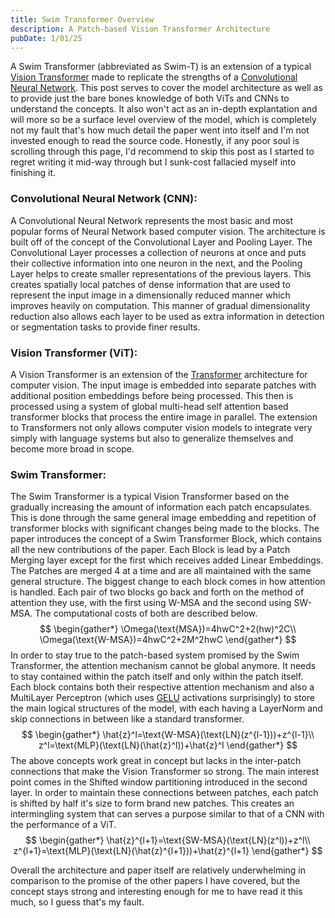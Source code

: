 ```yaml
---
title: Swim Transformer Overview
description: A Patch-based Vision Transformer Architecture
pubDate: 1/01/25
---
```

A Swim Transformer (abbreviated as Swim-T) is an extension of a typical [Vision Transformer](https://arxiv.org/abs/2010.11929) made to replicate the strengths of a [Convolutional Neural Network](https://www.geeksforgeeks.org/introduction-convolution-neural-network/). This post serves to cover the model architecture as well as to provide just the bare bones knowledge of both ViTs and CNNs to understand the concepts. It also won't act as an in-depth explantation and will more so be a surface level overview of the model, which is completely not my fault that's how much detail the paper went into itself and I'm not invested enough to read the source code. Honestly, if any poor soul is scrolling through this page, I'd recommend to skip this post as I started to regret writing it mid-way through but I sunk-cost fallacied myself into finishing it.

### Convolutional Neural Network (CNN):
A Convolutional Neural Network represents the most basic and most popular forms of Neural Network based computer vision. The architecture is built off of the concept of the Convolutional Layer and Pooling Layer. The Convolutional Layer processes a collection of neurons at once and puts their collective information into one neuron in the next, and the Pooling Layer helps to create smaller representations of the previous layers. This creates spatially local patches of dense information that are used to represent the input image in a dimensionally reduced manner which improves heavily on computation. This manner of gradual dimensionality reduction also allows each layer to be used as extra information in detection or segmentation tasks to provide finer results.

### Vision Transformer (ViT):
A Vision Transformer is an extension of the [Transformer](https://arxiv.org/abs/1706.03762) architecture for computer vision. The input image is embedded into separate patches with additional position embeddings before being processed. This then is processed using a system of global multi-head self attention based transformer blocks that process the entire image in parallel. The extension to Transformers not only allows computer vision models to integrate very simply with language systems but also to generalize themselves and become more broad in scope.

### Swim Transformer:
The Swim Transformer is a typical Vision Transformer based on the gradually increasing the amount of information each patch encapsulates. This is done through the same general image embedding and repetition of transformer blocks with significant changes being made to the blocks. The paper introduces the concept of a Swim Transformer Block, which contains all the new contributions of the paper. Each Block is lead by a Patch Merging layer except for the first which receives added Linear Embeddings. The Patches are merged 4 at a time and are all maintained with the same general structure. The biggest change to each block comes in how attention is handled. Each pair of two blocks go back and forth on the method of attention they use, with the first using W-MSA and the second using SW-MSA. The computational costs of both are described below.
$$
\begin{gather*}
\Omega(\text{MSA})=4hwC^2+2(hw)^2C\\
\Omega(\text{W-MSA})=4hwC^2+2M^2hwC
\end{gather*}
$$
In order to stay true to the patch-based system promised by the Swim Transformer, the attention mechanism cannot be global anymore. It needs to stay contained within the patch itself and only within the patch itself. Each block contains both their respective attention mechanism and also a MultiLayer Perceptron (which uses [GELU](https://arxiv.org/abs/1606.08415) activations surprisingly) to store the main logical structures of the model, with each having a LayerNorm and skip connections in between like a standard transformer.
$$
\begin{gather*}
\hat{z}^l=\text{W-MSA}(\text{LN}(z^{l-1}))+z^{l-1}\\
z^l=\text{MLP}(\text{LN}(\hat{z}^l))+\hat{z}^l
\end{gather*}
$$
The above concepts work great in concept but lacks in the inter-patch connections that make the Vision Transformer so strong. The main interest point comes in the Shifted window partitioning introduced in the second layer. In order to maintain these connections between patches, each patch is shifted by half it's size to form brand new patches. This creates an intermingling system that can serves a purpose similar to that of a CNN with the performance of a ViT.
$$
\begin{gather*}
\hat{z}^{l+1}=\text{SW-MSA}(\text{LN}(z^l))+z^l\\
z^{l+1}=\text{MLP}(\text{LN}(\hat{z}^{l+1}))+\hat{z}^{l+1}
\end{gather*}
$$

Overall the architecture and paper itself are relatively underwhelming in comparison to the promise of the other papers I have covered, but the concept stays strong and interesting enough for me to have read it this much, so I guess that's my fault.